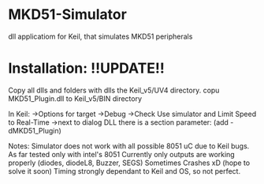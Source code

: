 # MKD51-Simulator
dll applicatiom for Keil, that simulates MKD51 peripherals

# Installation: !!UPDATE!!
Copy all dlls and folders with dlls the Keil_v5/UV4 directory.
copu MKD51_Plugin.dll to Keil_v5/BIN directory

In Keil:
->Options for target
->Debug
->Check Use simulator and Limit Speed to Real-Time
->next to dialog DLL there is a section parameter: (add -dMKD51_Plugin)

Notes:
Simulator does not work with all possible 8051 uC due to Keil bugs. As far tested only with intel's 8051
Currently only outputs are working properly (diodes, diodeL8, Buzzer, SEGS)
Sometimes Crashes xD (hope to solve it soon)
Timing strongly dependant to Keil and OS, so not perfect.
